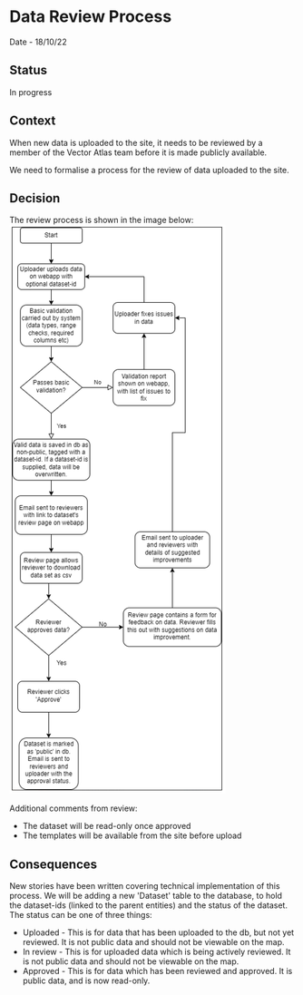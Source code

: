# Data Review Process

Date - 18/10/22

## Status
In progress

## Context
When new data is uploaded to the site, it needs to be reviewed by a member of the Vector Atlas team before it is made publicly available.

We need to formalise a process for the review of data uploaded to the site.

## Decision
The review process is shown in the image below:
![data review process](./images/review_process.png)

Additional comments from review:
 - The dataset will be read-only once approved
 - The templates will be available from the site before upload

## Consequences
New stories have been written covering technical implementation of this process.
We will be adding a new 'Dataset' table to the database, to hold the dataset-ids (linked to the parent entities) and the status of the dataset. The status can be one of three things:
 - Uploaded - This is for data that has been uploaded to the db, but not yet reviewed. It is not public data and should not be viewable on the map.
 - In review - This is for uploaded data which is being actively reviewed. It is not public data and should not be viewable on the map.
 - Approved - This is for data which has been reviewed and approved. It is public data, and is now read-only.